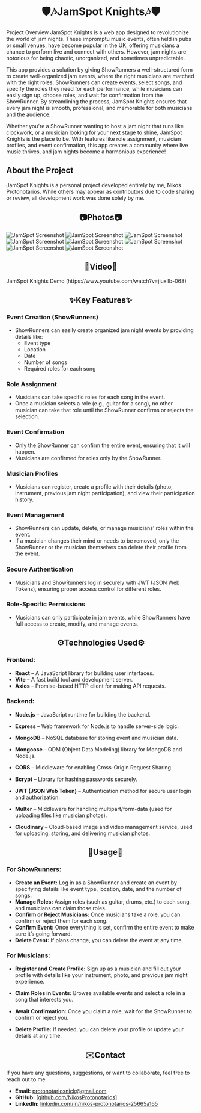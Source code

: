   <h1 align="center">🛡️🎶JamSpot Knights🎶🛡️ </h1>

Project Overview
JamSpot Knights is a web app designed to revolutionize the world of jam nights. These impromptu music events, often held in pubs or small venues, have become popular in the UK, offering musicians a chance to perform live and connect with others. However, jam nights are notorious for being chaotic, unorganized, and sometimes unpredictable.

This app provides a solution by giving ShowRunners a well-structured form to create well-organized jam events, where the right musicians are matched with the right roles. ShowRunners can create events, select songs, and specify the roles they need for each performance, while musicians can easily sign up, choose roles, and wait for confirmation from the ShowRunner. By streamlining the process, JamSpot Knights ensures that every jam night is smooth, professional, and memorable for both musicians and the audience.

Whether you're a ShowRunner wanting to host a jam night that runs like clockwork, or a musician looking for your next stage to shine, JamSpot Knights is the place to be. With features like role assignment, musician profiles, and event confirmation, this app creates a community where live music thrives, and jam nights become a harmonious experience!

## About the Project
JamSpot Knights is a personal project developed entirely by me, Nikos Protonotarios. While others may appear as contributors due to code sharing or review, all development work was done solely by me.

<h2 align="center">📷Photos📷</h2>
<img src="https://raw.githubusercontent.com/NikosProtonotarios/Web_photos/main/jamspot1.png" alt="JamSpot Screenshot" />
<img src="https://raw.githubusercontent.com/NikosProtonotarios/Web_photos/main/jamspot4.png" alt="JamSpot Screenshot" />
<img src="https://raw.githubusercontent.com/NikosProtonotarios/Web_photos/main/jamspot5.png" alt="JamSpot Screenshot" />
<img src="https://raw.githubusercontent.com/NikosProtonotarios/Web_photos/main/jamspot2.png" alt="JamSpot Screenshot" />
<img src="https://raw.githubusercontent.com/NikosProtonotarios/Web_photos/main/jamspot7.png" alt="JamSpot Screenshot" />
<img src="https://raw.githubusercontent.com/NikosProtonotarios/Web_photos/main/jamspot9.png" alt="JamSpot Screenshot" />
<img src="https://raw.githubusercontent.com/NikosProtonotarios/Web_photos/main/jamspot8.png" alt="JamSpot Screenshot" />
<img src="https://raw.githubusercontent.com/NikosProtonotarios/Web_photos/main/jamspot6.png" alt="JamSpot Screenshot" />


  <h2 align="center">🎥Video🎥</h2>
  JamSpot Knights Demo (https://www.youtube.com/watch?v=jiuxllb-068)

  <h2 align="center">✨Key Features✨</h2>

### Event Creation (ShowRunners)
- ShowRunners can easily create organized jam night events by providing details like:
  - Event type
  - Location
  - Date
  - Number of songs
  - Required roles for each song

### Role Assignment
- Musicians can take specific roles for each song in the event.
- Once a musician selects a role (e.g., guitar for a song), no other musician can take that role until the ShowRunner confirms or rejects the selection.

### Event Confirmation
- Only the ShowRunner can confirm the entire event, ensuring that it will happen.
- Musicians are confirmed for roles only by the ShowRunner.

### Musician Profiles
- Musicians can register, create a profile with their details (photo, instrument, previous jam night participation), and view their participation history.

### Event Management
- ShowRunners can update, delete, or manage musicians’ roles within the event.
- If a musician changes their mind or needs to be removed, only the ShowRunner or the musician themselves can delete their profile from the event.

### Secure Authentication
- Musicians and ShowRunners log in securely with JWT (JSON Web Tokens), ensuring proper access control for different roles.

### Role-Specific Permissions
- Musicians can only participate in jam events, while ShowRunners have full access to create, modify, and manage events.

<h2 align="center">⚙️Technologies Used⚙️</h2>

### Frontend:
- **React** – A JavaScript library for building user interfaces.
- **Vite** – A fast build tool and development server.
- **Axios** – Promise-based HTTP client for making API requests.

### Backend:
- **Node.js** – JavaScript runtime for building the backend.
- **Express** – Web framework for Node.js to handle server-side logic.
- **MongoDB** – NoSQL database for storing event and musician data.
- **Mongoose** – ODM (Object Data Modeling) library for MongoDB and Node.js.
- **CORS** – Middleware for enabling Cross-Origin Request Sharing.
- **Bcrypt** – Library for hashing passwords securely.
- **JWT (JSON Web Token)** – Authentication method for secure user login and authorization.
- **Multer** – Middleware for handling multipart/form-data (used for uploading files like musician photos).
- **Cloudinary** – Cloud-based image and video management service, used for uploading, storing, and delivering musician photos.

  <h2 align="center">🔧Usage🔧</h2>

### For ShowRunners:
- **Create an Event:** Log in as a ShowRunner and create an event by specifying details like event type, location, date, and the number of songs.
- **Manage Roles:** Assign roles (such as guitar, drums, etc.) to each song, and musicians can claim those roles.
- **Confirm or Reject Musicians:** Once musicians take a role, you can confirm or reject them for each song.
- **Confirm Event:** Once everything is set, confirm the entire event to make sure it’s going forward.
- **Delete Event:** If plans change, you can delete the event at any time.

### For Musicians:
- **Register and Create Profile:** Sign up as a musician and fill out your profile with details like your instrument, photo, and previous jam night experience.
- **Claim Roles in Events:** Browse available events and select a role in a song that interests you.
- **Await Confirmation:** Once you claim a role, wait for the ShowRunner to confirm or reject you.
- **Delete Profile:** If needed, you can delete your profile or update your details at any time.

  <h2 align="center">✉️Contact</h2>

If you have any questions, suggestions, or want to collaborate, feel free to reach out to me:

- **Email:** protonotariosnick@gmail.com
- **GitHub:** [[github.com/NikosProtonotarios](https://github.com/NikosProtonotarios)]
- **LinkedIn:** [linkedin.com/in/nikos-protonotarios-25665a165](https://www.linkedin.com/in/nikos-protonotarios-25665a165/)
